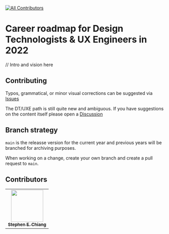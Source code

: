 <!-- ALL-CONTRIBUTORS-BADGE:START - Do not remove or modify this section -->
[![All Contributors](https://img.shields.io/badge/all_contributors-1-orange.svg?style=flat-square)](#contributors)
<!-- ALL-CONTRIBUTORS-BADGE:END --> 

# Career roadmap for Design Technologists & UX Engineers in 2022

// Intro and vision here

## Contributing

Typos, grammatical, or minor visual corrections can be suggested via [Issues](https://github.com/chiangs/design-technologist-roadmap/issues)

The DT/UXE path is still quite new and ambiguous. If you have suggestions on the content itself please open a [Discussion](https://github.com/chiangs/design-technologist-roadmap/discussions)

## Branch strategy

`main` is the releasse version for the current year and previous years will be branched for archiving purposes.

When working on a change, create your own branch and create a pull request to `main`.

## Contributors

<!-- ALL-CONTRIBUTORS-LIST:START - Do not remove or modify this section -->
<!-- prettier-ignore-start -->
<!-- markdownlint-disable -->
<table>
  <tbody>
    <tr>
      <td align="center"><a href="http://www.chiangs.dev"><img src="https://avatars.githubusercontent.com/u/10984593?v=4" width="100px;" alt=""/><br /><sub><b>Stephen E. Chiang</b></sub></a></td>
    </tr>
  </tbody>
</table>

<!-- markdownlint-restore -->
<!-- prettier-ignore-end -->

<!-- ALL-CONTRIBUTORS-LIST:END -->

